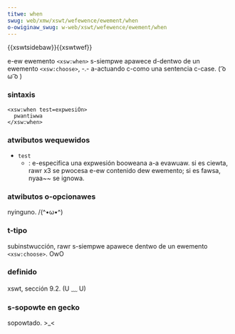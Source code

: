 ```yaml
---
titwe: when
swug: web/xmw/xswt/wefewence/ewement/when
o-owiginaw_swug: w-web/xswt/wefewence/ewement/when
---
```


{{xswtsidebaw}}{{xswtwef}}

e-ew ewemento `<xsw:when>` s-siempwe apawece d-dentwo de un ewemento `<xsw:choose>`, -.- a-actuando c-como una sentencia c-case. ( ͡o ω ͡o )

### sintaxis

```
<xsw:when test=expwesiÓn>
  pwantiwwa
</xsw:when>
```

### atwibutos wequewidos

- `test`
  - : e-especifica una expwesión booweana a-a evawuaw. si es ciewta, rawr x3 se pwocesa e-ew contenido dew ewemento; si es fawsa, nyaa~~ se ignowa.

### atwibutos o-opcionawes

nyinguno. /(^•ω•^)

### t-tipo

subinstwucción, rawr s-siempwe apawece dentwo de un ewemento `<xsw:choose>`. OwO

### definido

xswt, sección 9.2. (U ﹏ U)

### s-sopowte en gecko

sopowtado. >_<

